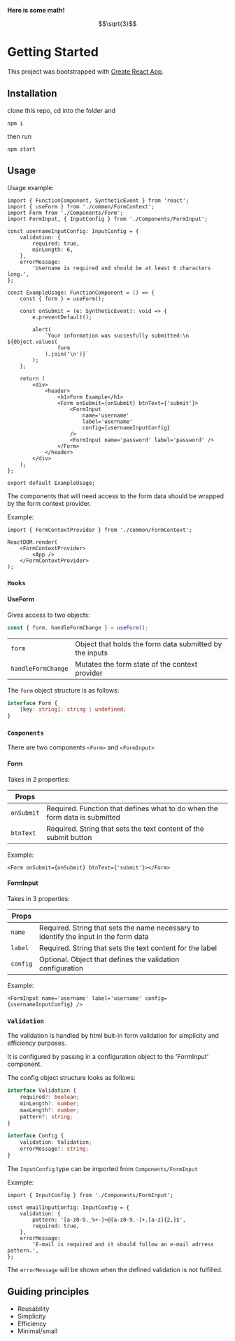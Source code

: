 **Here is some math!**

```math
\sqrt{3}
```

# Getting Started

This project was bootstrapped with [Create React App](https://github.com/facebook/create-react-app).

## Installation

clone this repo, cd into the folder and

```
npm i
```

then run

```
npm start
```

## Usage

Usage example:

```tsx
import { FunctionComponent, SyntheticEvent } from 'react';
import { useForm } from './common/FormContext';
import Form from './Components/Form';
import FormInput, { InputConfig } from './Components/FormInput';

const usernameInputConfig: InputConfig = {
    validation: {
        required: true,
        minLength: 6,
    },
    errorMessage:
        'Username is required and should be at least 6 characters long.',
};

const ExampleUsage: FunctionComponent = () => {
    const { form } = useForm();

    const onSubmit = (e: SyntheticEvent): void => {
        e.preventDefault();

        alert(
            `Your information was succesfully submitted:\n ${Object.values(
                form
            ).join('\n')}`
        );
    };

    return (
        <div>
            <header>
                <h1>Form Example</h1>
                <Form onSubmit={onSubmit} btnText={'submit'}>
                    <FormInput
                        name='username'
                        label='username'
                        config={usernameInputConfig}
                    />
                    <FormInput name='password' label='password' />
                </Form>
            </header>
        </div>
    );
};

export default ExampleUsage;
```

The components that will need access to the form data should be wrapped by the form context provider.

Example:

```tsx
import { FormContextProvider } from './common/FormContext';

ReactDOM.render(
    <FormContextProvider>
        <App />
    </FormContextProvider>
);
```

### `Hooks`

#### UseForm

Gives access to two objects:

```js
const { form, handleFormChange } = useForm();
```

|                    |                                                         |
| ------------------ | ------------------------------------------------------- |
| `form`             | Object that holds the form data submitted by the inputs |
| `handleFormChange` | Mutates the form state of the context provider          |

The `form` object structure is as follows:

```ts
interface Form {
    [key: string]: string | undefined;
}
```

### `Components`

There are two components `<Form>` and `<FormInput>`

#### Form

Takes in 2 properties:

| Props      |                                                                            |
| ---------- | -------------------------------------------------------------------------- |
| `onSubmit` | Required. Function that defines what to do when the form data is submitted |
| `btnText`  | Required. String that sets the text content of the submit button           |

Example:

```tsx
<Form onSubmit={onSubmit} btnText={'submit'}></Form>
```

#### FormInput

Takes in 3 properties:

| Props    |                                                                                      |
| -------- | ------------------------------------------------------------------------------------ |
| `name`   | Required. String that sets the name necessary to identify the input in the form data |
| `label`  | Required. String that sets the text content for the label                            |
| `config` | Optional. Object that defines the validation configuration                           |

Example:

```tsx
<FormInput name='username' label='username' config={usernameInputConfig} />
```

### `Validation`

The validation is handled by html buit-in form validation for simplicity and efficiency purposes.

It is configured by passing in a configuration object to the 'FormInput' component.

The config object structure looks as follows:

```ts
interface Validation {
    required?: boolean;
    minLength?: number;
    maxLength?: number;
    pattern?: string;
}

interface Config {
    validation: Validation;
    errorMessage?: string;
}
```

The `InputConfig` type can be imported from `Components/FormInput`

Example:

```tsx
import { InputConfig } from './Components/FormInput';

const emailInputConfig: InputConfig = {
    validation: {
        pattern: '[a-z0-9._%+-]+@[a-z0-9.-]+.[a-z]{2,}$',
        required: true,
    },
    errorMessage:
        'E-mail is required and it should follow an e-mail adrress pattern.',
};
```

The `errorMessage` will be shown when the defined validation is not fulfilled.

## Guiding principles

-   Reusability
-   Simplicity
-   Efficiency
-   Minimal/small

